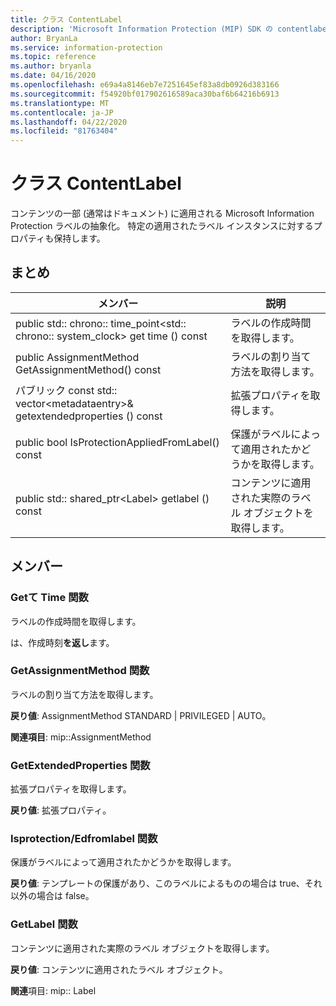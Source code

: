 ```yaml
---
title: クラス ContentLabel
description: 'Microsoft Information Protection (MIP) SDK の contentlabel:: undefined クラスを文書にします。'
author: BryanLa
ms.service: information-protection
ms.topic: reference
ms.author: bryanla
ms.date: 04/16/2020
ms.openlocfilehash: e69a4a8146eb7e7251645ef83a8db0926d383166
ms.sourcegitcommit: f54920bf017902616589aca30baf6b64216b6913
ms.translationtype: MT
ms.contentlocale: ja-JP
ms.lasthandoff: 04/22/2020
ms.locfileid: "81763404"
---
```

# <a name="class-contentlabel"></a>クラス ContentLabel 
コンテンツの一部 (通常はドキュメント) に適用される Microsoft Information Protection ラベルの抽象化。
特定の適用されたラベル インスタンスに対するプロパティも保持します。
  
## <a name="summary"></a>まとめ
 メンバー                        | 説明                                
--------------------------------|---------------------------------------------
public std:: chrono:: time_point\<std:: chrono:: system_clock\> get time () const  |  ラベルの作成時間を取得します。
public AssignmentMethod GetAssignmentMethod() const  |  ラベルの割り当て方法を取得します。
パブリック const std:: vector\<metadataentry\>& getextendedproperties () const  |  拡張プロパティを取得します。
public bool IsProtectionAppliedFromLabel() const  |  保護がラベルによって適用されたかどうかを取得します。
public std:: shared_ptr\<Label\> getlabel () const  |  コンテンツに適用された実際のラベル オブジェクトを取得します。
  
## <a name="members"></a>メンバー
  
### <a name="getcreationtime-function"></a>Getて Time 関数
ラベルの作成時間を取得します。

  
は、作成時刻**を返し**ます。
  
### <a name="getassignmentmethod-function"></a>GetAssignmentMethod 関数
ラベルの割り当て方法を取得します。

  
**戻り値**: AssignmentMethod STANDARD | PRIVILEGED | AUTO。 
  
**関連項目**: mip::AssignmentMethod
  
### <a name="getextendedproperties-function"></a>GetExtendedProperties 関数
拡張プロパティを取得します。

  
**戻り値**: 拡張プロパティ。
  
### <a name="isprotectionappliedfromlabel-function"></a>Isprotection/Edfromlabel 関数
保護がラベルによって適用されたかどうかを取得します。

  
**戻り値**: テンプレートの保護があり、このラベルによるものの場合は true、それ以外の場合は false。
  
### <a name="getlabel-function"></a>GetLabel 関数
コンテンツに適用された実際のラベル オブジェクトを取得します。

  
**戻り値**: コンテンツに適用されたラベル オブジェクト。 
  
**関連**項目: mip:: Label